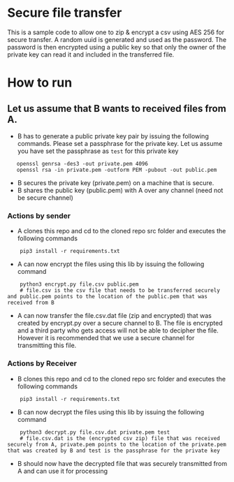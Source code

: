 # Secure file transfer
This is a sample code to allow one to zip & encrypt a csv using AES 256 for secure transfer. A random uuid is generated and used as the password. The password is then encrypted using a public key so that only the owner of the private key can read it and included in the transferred file.


# How to run
## Let us assume that B wants to received files from A.
- B has to generate a public private key pair by issuing the following commands. Please set a passphrase for the private key. Let us assume you have set the passphrase as `test` for this private key

```
   openssl genrsa -des3 -out private.pem 4096
   openssl rsa -in private.pem -outform PEM -pubout -out public.pem
```
- B secures the private key (private.pem) on a machine that is secure.
- B shares the public key (public.pem) with A over any channel (need not be secure channel)

### Actions by sender
- A clones this repo and cd to the cloned repo src folder and executes the following commands
```
    pip3 install -r requirements.txt
```
- A can now encrypt the files using this lib by issuing the following command
```
    python3 encrypt.py file.csv public.pem
    # file.csv is the csv file that needs to be transferred securely and public.pem points to the location of the public.pem that was received from B
```
- A can now transfer the file.csv.dat file (zip and encrypted) that was created by encrypt.py over a secure channel to B. The file is encrypted and a third party who gets access will not be able to decipher the file. However it is recommended that we use a secure channel for transmitting this file.

### Actions by Receiver
- B clones this repo and cd to the cloned repo src folder and executes the following commands
```
    pip3 install -r requirements.txt
```
- B can now decrypt the files using this lib by issuing the following command
```
    python3 decrypt.py file.csv.dat private.pem test
    # file.csv.dat is the (encrypted csv zip) file that was received securely from A, private.pem points to the location of the private.pem that was created by B and test is the passphrase for the private key
```
- B should now have the decrypted file that was securely transmitted from A and can use it for processing